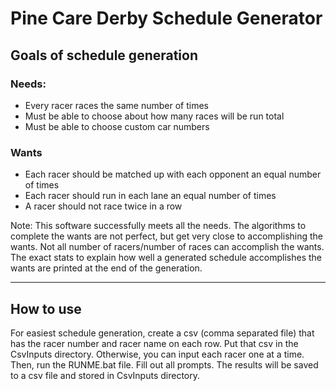 # Pine Care Derby Schedule Generator

## Goals of schedule generation
### Needs:
<ul>
    <li>Every racer races the same number of times</li>
    <li>Must be able to choose about how many races will be run total</li>
    <li>Must be able to choose custom car numbers</li>
</ul>

### Wants
<ul>
    <li>Each racer should be matched up with each opponent an equal number of times</li>
    <li>Each racer should run in each lane an equal number of times</li>
    <li>A racer should not race twice in a row</li>
</ul>

Note: This software successfully meets all the needs. The algorithms to complete the wants are not perfect, but get very close to accomplishing the wants. Not all number of racers/number of races can accomplish the wants. The exact stats to explain how well a generated schedule accomplishes the wants are printed at the end of the generation.
<hr>

## How to use
For easiest schedule generation, create a csv (comma separated file) that has the racer number and racer name on each row. Put that csv in the CsvInputs directory. Otherwise, you can input each racer one at a time. Then, run the RUNME.bat file. Fill out all prompts. The results will be saved to a csv file and stored in CsvInputs directory. 